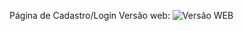 Página de Cadastro/Login
Versão web:
![Versão WEB](https://github.com/user-attachments/assets/ef722453-8dce-4cad-bf4d-942c11fab0c6)
